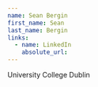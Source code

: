 ```yaml
---
name: Sean Bergin
first_name: Sean
last_name: Bergin
links:
  - name: LinkedIn
    absolute_url: 
---
```

University College Dublin

